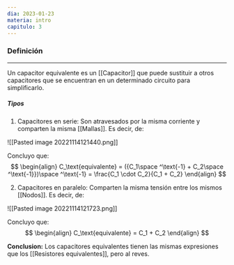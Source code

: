 ```yaml
---
dia: 2023-01-23
materia: intro
capitulo: 3
---
```

### Definición
---
Un capacitor equivalente es un [[Capacitor]] que puede sustituir a otros capacitores que se encuentran en un determinado circuito para simplificarlo.

##### Tipos
1. Capacitores en serie: Son atravesados por la misma corriente y comparten la misma [[Mallas]].
Es decir, de:

![[Pasted image 20221114121440.png]]

Concluyo que:
$$
\begin{align}
C_\text{equivalente} = ({C_1\space ^\text{-1} + C_2\space ^\text{-1}})\space ^\text{-1} = \frac{C_1 \cdot C_2}{C_1 + C_2}
\end{align}
$$

2. Capacitores en paralelo: Comparten la misma tensión entre los mismos [[Nodos]].
Es decir, de:

![[Pasted image 20221114121723.png]]

Concluyo que:
$$
\begin{align}
C_\text{equivalente} = C_1 + C_2
\end{align}
$$

**Conclusion:** Los capacitores equivalentes tienen las mismas expresiones que los [[Resistores equivalentes]], pero al reves.